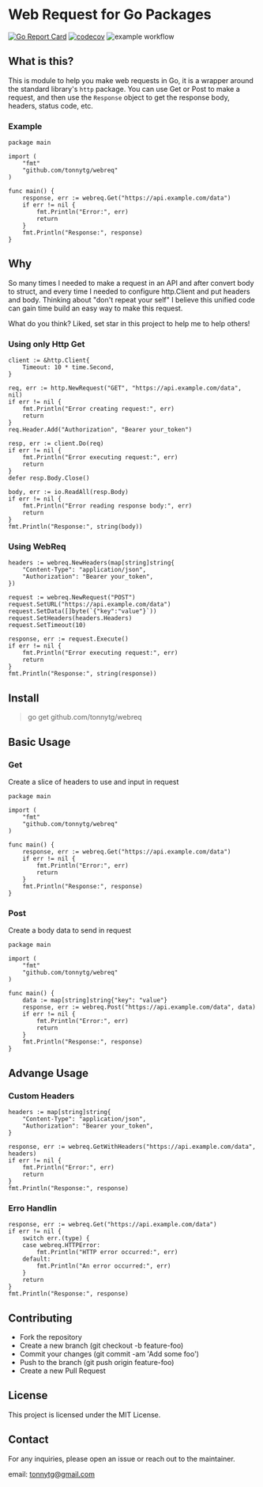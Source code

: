 # Web Request for Go Packages
[![Go Report Card](https://goreportcard.com/badge/github.com/tonnytg/webreq)](https://goreportcard.com/report/github.com/tonnytg/webreq) [![codecov](https://codecov.io/gh/tonnytg/webreq/branch/main/graph/badge.svg?token=PYI6QQKGTV)](https://codecov.io/gh/tonnytg/webreq) ![example workflow](https://github.com/tonnytg/webreq/actions/workflows/go.yml/badge.svg) 

## What is this?

This is module to help you make web requests in Go, it is a wrapper around the standard library's `http` package.
You can use Get or Post to make a request, and then use the `Response` object to get the response body, headers, status code, etc.

### Example

    package main
    
    import (
        "fmt"
        "github.com/tonnytg/webreq"
    )
    
    func main() {
        response, err := webreq.Get("https://api.example.com/data")
        if err != nil {
            fmt.Println("Error:", err)
            return
        }
        fmt.Println("Response:", response)
    }


## Why

So many times I needed to make a request in an API and after convert body to struct, and every time I needed to configure http.Client and put headers and body. Thinking about "don't repeat your self" I believe this unified code can gain time build an easy way to make this request.

What do you think? Liked, set star in this project to help me to help others!

### Using only Http Get

    client := &http.Client{
        Timeout: 10 * time.Second,
    }
    
    req, err := http.NewRequest("GET", "https://api.example.com/data", nil)
    if err != nil {
        fmt.Println("Error creating request:", err)
        return
    }
    req.Header.Add("Authorization", "Bearer your_token")
    
    resp, err := client.Do(req)
    if err != nil {
        fmt.Println("Error executing request:", err)
        return
    }
    defer resp.Body.Close()
    
    body, err := io.ReadAll(resp.Body)
    if err != nil {
        fmt.Println("Error reading response body:", err)
        return
    }
    fmt.Println("Response:", string(body))

### Using WebReq

    headers := webreq.NewHeaders(map[string]string{
        "Content-Type": "application/json",
        "Authorization": "Bearer your_token",
    })
    
    request := webreq.NewRequest("POST")
    request.SetURL("https://api.example.com/data")
    request.SetData([]byte(`{"key":"value"}`))
    request.SetHeaders(headers.Headers)
    request.SetTimeout(10)
    
    response, err := request.Execute()
    if err != nil {
        fmt.Println("Error executing request:", err)
        return
    }
    fmt.Println("Response:", string(response))

## Install

> go get github.com/tonnytg/webreq

## Basic Usage

### Get

Create a slice of headers to use and input in request 

    package main
    
    import (
        "fmt"
        "github.com/tonnytg/webreq"
    )
    
    func main() {
        response, err := webreq.Get("https://api.example.com/data")
        if err != nil {
            fmt.Println("Error:", err)
            return
        }
        fmt.Println("Response:", response)
    }


### Post

Create a body data to send in request

    package main
    
    import (
        "fmt"
        "github.com/tonnytg/webreq"
    )
    
    func main() {
        data := map[string]string{"key": "value"}
        response, err := webreq.Post("https://api.example.com/data", data)
        if err != nil {
            fmt.Println("Error:", err)
            return
        }
        fmt.Println("Response:", response)
    }
        


## Advange Usage


### Custom Headers

    headers := map[string]string{
        "Content-Type": "application/json",
        "Authorization": "Bearer your_token",
    }
    
    response, err := webreq.GetWithHeaders("https://api.example.com/data", headers)
    if err != nil {
        fmt.Println("Error:", err)
        return
    }
    fmt.Println("Response:", response)



### Erro Handlin

    response, err := webreq.Get("https://api.example.com/data")
    if err != nil {
        switch err.(type) {
        case webreq.HTTPError:
            fmt.Println("HTTP error occurred:", err)
        default:
            fmt.Println("An error occurred:", err)
        }
        return
    }
    fmt.Println("Response:", response)


## Contributing
- Fork the repository
- Create a new branch (git checkout -b feature-foo)
- Commit your changes (git commit -am 'Add some foo')
- Push to the branch (git push origin feature-foo)
- Create a new Pull Request


## License
This project is licensed under the MIT License.


## Contact

For any inquiries, please open an issue or reach out to the maintainer.

email: tonnytg@gmail.com
